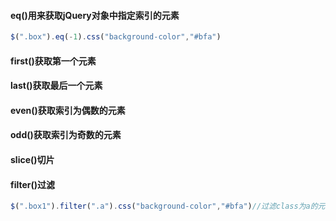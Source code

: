 #### eq()用来获取jQuery对象中指定索引的元素

```js
$(".box").eq(-1).css("background-color","#bfa")
```

#### first()获取第一个元素

#### last()获取最后一个元素

#### even()获取索引为偶数的元素

#### odd()获取索引为奇数的元素

#### slice()切片

#### filter()过滤

```js
$(".box1").filter(".a").css("background-color","#bfa")//过滤class为a的元素
```

